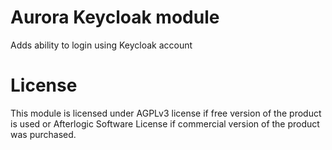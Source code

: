 # Aurora Keycloak module
Adds ability to login using Keycloak account 

# License
This module is licensed under AGPLv3 license if free version of the product is used or Afterlogic Software License if commercial version of the product was purchased.
